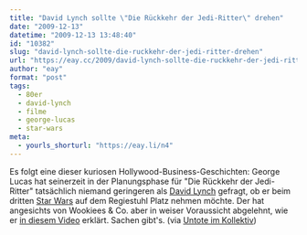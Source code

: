 ```yaml
---
title: "David Lynch sollte \"Die Rückkehr der Jedi-Ritter\" drehen"
date: "2009-12-13"
datetime: "2009-12-13 13:48:40"
id: "10382"
slug: "david-lynch-sollte-die-ruckkehr-der-jedi-ritter-drehen"
url: "https://eay.cc/2009/david-lynch-sollte-die-ruckkehr-der-jedi-ritter-drehen/"
author: "eay"
format: "post"
tags:
  - 80er
  - david-lynch
  - filme
  - george-lucas
  - star-wars
meta:
  - yourls_shorturl: "https://eay.li/n4"
---
```


Es folgt eine dieser kuriosen Hollywood-Business-Geschichten: George Lucas hat seinerzeit in der Planungsphase für "Die Rückkehr der Jedi-Ritter" tatsächlich niemand geringeren als [David Lynch](http://de.wikipedia.org/wiki/David_Lynch) gefragt, ob er beim dritten [Star Wars](//eay.cc/tag/star-wars/) auf dem Regiestuhl Platz nehmen möchte. Der hat angesichts von Wookiees & Co. aber in weiser Voraussicht abgelehnt, wie er [in diesem Video](http://www.youtube.com/watch?v=EJQ4vCu-S0U) erklärt. Sachen gibt's. (via [Untote im Kollektiv](http://www.untote.cc/2009/12/12/interview-wie-david-lynch-die-regie-fur-star-wars-ablehnte/))
